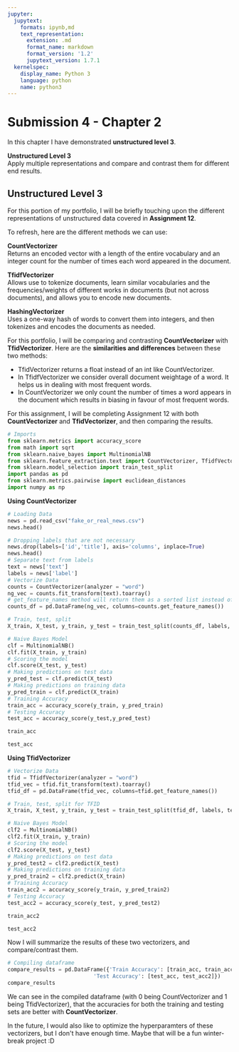 ```yaml
---
jupyter:
  jupytext:
    formats: ipynb,md
    text_representation:
      extension: .md
      format_name: markdown
      format_version: '1.2'
      jupytext_version: 1.7.1
  kernelspec:
    display_name: Python 3
    language: python
    name: python3
---
```


# Submission 4 - Chapter 2
In this chapter I have demonstrated **unstructured level 3**.


**Unstructured Level 3**
<br>
Apply multiple representations and compare and contrast them for different end results.


## Unstructured Level 3


For this portion of my portfolio, I will be briefly touching upon the different representations of unstructured data covered in **Assignment 12**. 

To refresh, here are the different methods we can use:

**CountVectorizer**
<br>
Returns an encoded vector with a length of the entire vocabulary and an integer count for the number of times each word appeared in the document.

**TfidfVectorizer**
<br>
Allows use to tokenize documents, learn similar vocabularies and the frequencies/weights of different works in documents (but not across documents), and allows you to encode new documents.

**HashingVectorizer**
<br>
Uses a one-way hash of words to convert them into integers, and then tokenizes and encodes the documents as needed.


For this portfolio, I will be comparing and contrasting **CountVectorizer** with **TfidVectorizer**. Here are the **similarities and differences** between these two methods:
* TfidVectorizer returns a float instead of an int like CountVectorizer.
* In TfidfVectorizer we consider overall document weightage of a word. It helps us in dealing with most frequent words.
* In CountVectorizer we only count the number of times a word appears in the document which results in biasing in favour of most frequent words.


For this assignment, I will be completing Assignment 12 with both **CountVectorizer** and **TfidVectorizer**, and then comparing the results.

```python
# Imports
from sklearn.metrics import accuracy_score
from math import sqrt
from sklearn.naive_bayes import MultinomialNB
from sklearn.feature_extraction.text import CountVectorizer, TfidfVectorizer
from sklearn.model_selection import train_test_split
import pandas as pd
from sklearn.metrics.pairwise import euclidean_distances
import numpy as np
```

**Using CountVectorizer**

```python
# Loading Data
news = pd.read_csv("fake_or_real_news.csv")
news.head()
```

```python
# Dropping labels that are not necessary
news.drop(labels=['id','title'], axis='columns', inplace=True)
news.head()
# Separate text from labels
text = news['text']
labels = news['label']
# Vectorize Data
counts = CountVectorizer(analyzer = "word")
ng_vec = counts.fit_transform(text).toarray()
# get_feature_names method will return them as a sorted list instead of a dictionary with numbers.
counts_df = pd.DataFrame(ng_vec, columns=counts.get_feature_names())
```

```python
# Train, test, split
X_train, X_test, y_train, y_test = train_test_split(counts_df, labels, test_size = 1000)

# Naive Bayes Model
clf = MultinomialNB()
clf.fit(X_train, y_train)
# Scoring the model
clf.score(X_test, y_test)
# Making predictions on test data
y_pred_test = clf.predict(X_test)
# Making predictions on training data
y_pred_train = clf.predict(X_train)
# Training Accuracy
train_acc = accuracy_score(y_train, y_pred_train)
# Testing Accuracy
test_acc = accuracy_score(y_test,y_pred_test)
```

```python
train_acc
```

```python
test_acc
```

**Using TfidVectorizer**

```python
# Vectorize Data
tfid = TfidfVectorizer(analyzer = "word")
tfid_vec = tfid.fit_transform(text).toarray()
tfid_df = pd.DataFrame(tfid_vec, columns=tfid.get_feature_names())
```

```python
# Train, test, split for TFID
X_train, X_test, y_train, y_test = train_test_split(tfid_df, labels, test_size = 1000)

# Naive Bayes Model
clf2 = MultinomialNB()
clf2.fit(X_train, y_train)
# Scoring the model
clf2.score(X_test, y_test)
# Making predictions on test data
y_pred_test2 = clf2.predict(X_test)
# Making predictions on training data
y_pred_train2 = clf2.predict(X_train)
# Training Accuracy
train_acc2 = accuracy_score(y_train, y_pred_train2)
# Testing Accuracy
test_acc2 = accuracy_score(y_test, y_pred_test2)
```

```python
train_acc2
```

```python
test_acc2
```

Now I will summarize the results of these two vectorizers, and compare/contrast them.

```python
# Compiling dataframe
compare_results = pd.DataFrame({'Train Accuracy': [train_acc, train_acc2],
                           'Test Accuracy': [test_acc, test_acc2]})
compare_results
```

We can see in the compiled dataframe (with 0 being CountVectorizer and 1 being TfidVectorizer), that the accuracies for both the training and testing sets are better with **CountVectorizer**. 

In the future, I would also like to optimize the hyperparamters of these vectorizers, but I don't have enough time. Maybe that will be a fun winter-break project :D
